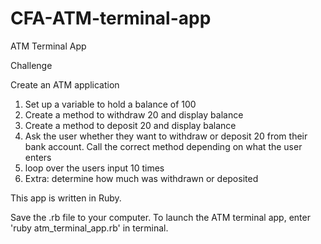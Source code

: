 # CFA-ATM-terminal-app
ATM Terminal App 

Challenge

Create an ATM application

1. Set up a variable to hold a balance of 100
2. Create a method to withdraw 20 and display balance
3. Create a method to deposit 20 and display balance
4. Ask the user whether they want to withdraw or deposit 20 from their bank account. Call the correct method depending on what the user enters
5. loop over the users input 10 times
6. Extra: determine how much was withdrawn or deposited

This app is written in Ruby. 

Save the .rb file to your computer. To launch the ATM terminal app, enter 'ruby atm_terminal_app.rb' in terminal.
